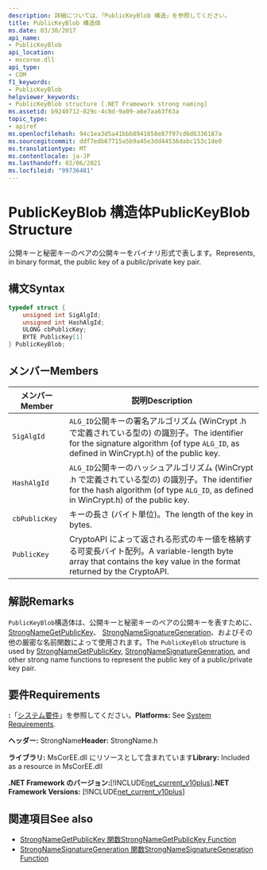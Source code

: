 ```yaml
---
description: 詳細については、「PublicKeyBlob 構造」を参照してください。
title: PublicKeyBlob 構造体
ms.date: 03/30/2017
api_name:
- PublicKeyBlob
api_location:
- mscoree.dll
api_type:
- COM
f1_keywords:
- PublicKeyBlob
helpviewer_keywords:
- PublicKeyBlob structure [.NET Framework strong naming]
ms.assetid: b9240712-829c-4c8d-9a09-a6e7aa63f63a
topic_type:
- apiref
ms.openlocfilehash: 94c1ea3d5a41bbb8941658e87f97cd6d6336187a
ms.sourcegitcommit: ddf7edb67715a5b9a45e3dd44536dabc153c1de0
ms.translationtype: MT
ms.contentlocale: ja-JP
ms.lasthandoff: 02/06/2021
ms.locfileid: "99736481"
---
```

# <a name="publickeyblob-structure"></a><span data-ttu-id="09064-103">PublicKeyBlob 構造体</span><span class="sxs-lookup"><span data-stu-id="09064-103">PublicKeyBlob Structure</span></span>

<span data-ttu-id="09064-104">公開キーと秘密キーのペアの公開キーをバイナリ形式で表します。</span><span class="sxs-lookup"><span data-stu-id="09064-104">Represents, in binary format, the public key of a public/private key pair.</span></span>  
  
## <a name="syntax"></a><span data-ttu-id="09064-105">構文</span><span class="sxs-lookup"><span data-stu-id="09064-105">Syntax</span></span>  
  
```cpp  
typedef struct {  
    unsigned int SigAlgId;  
    unsigned int HashAlgId;  
    ULONG cbPublicKey;  
    BYTE PublicKey[1]  
} PublicKeyBlob;
```  
  
## <a name="members"></a><span data-ttu-id="09064-106">メンバー</span><span class="sxs-lookup"><span data-stu-id="09064-106">Members</span></span>  
  
|<span data-ttu-id="09064-107">メンバー</span><span class="sxs-lookup"><span data-stu-id="09064-107">Member</span></span>|<span data-ttu-id="09064-108">説明</span><span class="sxs-lookup"><span data-stu-id="09064-108">Description</span></span>|  
|------------|-----------------|  
|`SigAlgId`|<span data-ttu-id="09064-109">`ALG_ID`公開キーの署名アルゴリズム (WinCrypt .h で定義されている型の) の識別子。</span><span class="sxs-lookup"><span data-stu-id="09064-109">The identifier for the signature algorithm (of type `ALG_ID`, as defined in WinCrypt.h) of the public key.</span></span>|  
|`HashAlgId`|<span data-ttu-id="09064-110">`ALG_ID`公開キーのハッシュアルゴリズム (WinCrypt .h で定義されている型の) の識別子。</span><span class="sxs-lookup"><span data-stu-id="09064-110">The identifier for the hash algorithm (of type `ALG_ID`, as defined in WinCrypt.h) of the public key.</span></span>|  
|`cbPublicKey`|<span data-ttu-id="09064-111">キーの長さ (バイト単位)。</span><span class="sxs-lookup"><span data-stu-id="09064-111">The length of the key in bytes.</span></span>|  
|`PublicKey`|<span data-ttu-id="09064-112">CryptoAPI によって返される形式のキー値を格納する可変長バイト配列。</span><span class="sxs-lookup"><span data-stu-id="09064-112">A variable-length byte array that contains the key value in the format returned by the CryptoAPI.</span></span>|  
  
## <a name="remarks"></a><span data-ttu-id="09064-113">解説</span><span class="sxs-lookup"><span data-stu-id="09064-113">Remarks</span></span>  

 <span data-ttu-id="09064-114">`PublicKeyBlob`構造体は、公開キーと秘密キーのペアの公開キーを表すために、 [StrongNameGetPublicKey](strongnamegetpublickey-function.md)、 [StrongNameSignatureGeneration](strongnamesignaturegeneration-function.md)、およびその他の厳密な名前関数によって使用されます。</span><span class="sxs-lookup"><span data-stu-id="09064-114">The `PublicKeyBlob` structure is used by [StrongNameGetPublicKey](strongnamegetpublickey-function.md), [StrongNameSignatureGeneration](strongnamesignaturegeneration-function.md), and other strong name functions to represent the public key of a public/private key pair.</span></span>  
  
## <a name="requirements"></a><span data-ttu-id="09064-115">要件</span><span class="sxs-lookup"><span data-stu-id="09064-115">Requirements</span></span>  

 <span data-ttu-id="09064-116">**:**「[システム要件](../../get-started/system-requirements.md)」を参照してください。</span><span class="sxs-lookup"><span data-stu-id="09064-116">**Platforms:** See [System Requirements](../../get-started/system-requirements.md).</span></span>  
  
 <span data-ttu-id="09064-117">**ヘッダー:** StrongName</span><span class="sxs-lookup"><span data-stu-id="09064-117">**Header:** StrongName.h</span></span>  
  
 <span data-ttu-id="09064-118">**ライブラリ:** MsCorEE.dll にリソースとして含まれています</span><span class="sxs-lookup"><span data-stu-id="09064-118">**Library:** Included as a resource in MsCorEE.dll</span></span>  
  
 <span data-ttu-id="09064-119">**.NET Framework のバージョン:**[!INCLUDE[net_current_v10plus](../../../../includes/net-current-v10plus-md.md)]</span><span class="sxs-lookup"><span data-stu-id="09064-119">**.NET Framework Versions:** [!INCLUDE[net_current_v10plus](../../../../includes/net-current-v10plus-md.md)]</span></span>  
  
## <a name="see-also"></a><span data-ttu-id="09064-120">関連項目</span><span class="sxs-lookup"><span data-stu-id="09064-120">See also</span></span>

- [<span data-ttu-id="09064-121">StrongNameGetPublicKey 関数</span><span class="sxs-lookup"><span data-stu-id="09064-121">StrongNameGetPublicKey Function</span></span>](strongnamegetpublickey-function.md)
- [<span data-ttu-id="09064-122">StrongNameSignatureGeneration 関数</span><span class="sxs-lookup"><span data-stu-id="09064-122">StrongNameSignatureGeneration Function</span></span>](strongnamesignaturegeneration-function.md)
